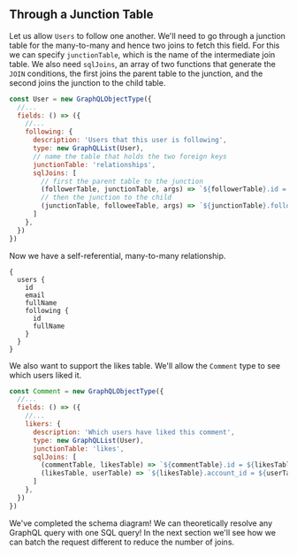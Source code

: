 ## Through a Junction Table

Let us allow `Users` to follow one another. We'll need to go through a junction table for the many-to-many and hence two joins to fetch this field. For this we can specify `junctionTable`, which is the name of the intermediate join table. We also need `sqlJoins`, an array of two functions that generate the `JOIN` conditions, the first joins the parent table to the junction, and the second joins the junction to the child table.

```javascript
const User = new GraphQLObjectType({
  //...
  fields: () => ({
    //...
    following: {
      description: 'Users that this user is following',
      type: new GraphQLList(User),
      // name the table that holds the two foreign keys
      junctionTable: 'relationships',
      sqlJoins: [
        // first the parent table to the junction
        (followerTable, junctionTable, args) => `${followerTable}.id = ${junctionTable}.follower_id`,
        // then the junction to the child
        (junctionTable, followeeTable, args) => `${junctionTable}.followee_id = ${followeeTable}.id`
      ]
    },
  })
})
```

Now we have a self-referential, many-to-many relationship.

```grapql
{
  users { 
    id
    email
    fullName
    following {
      id
      fullName
    }
  }
}
```

We also want to support the likes table. We'll allow the `Comment` type to see which users liked it.

```javascript
const Comment = new GraphQLObjectType({
  //...
  fields: () => ({
    //...
    likers: {
      description: 'Which users have liked this comment',
      type: new GraphQLList(User),
      junctionTable: 'likes',
      sqlJoins: [
        (commentTable, likesTable) => `${commentTable}.id = ${likesTable}.comment_id`,
        (likesTable, userTable) => `${likesTable}.account_id = ${userTable}.id`
      ]
    },
  })
})
```

We've completed the schema diagram! We can theoretically resolve any GraphQL query with one SQL query! In the next section we'll see how we can batch the request different to reduce the number of joins.

